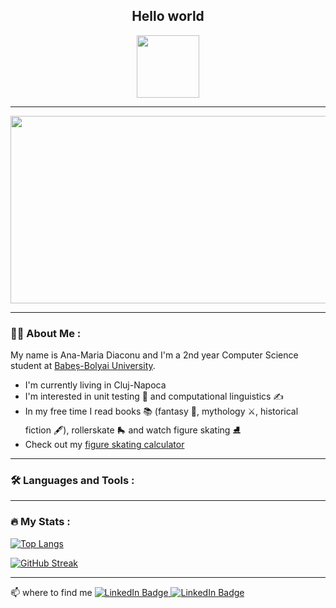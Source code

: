 

<div id="header" align="center">
    <h2> <b> Hello world </b> </h2>
    <img src="https://media.giphy.com/media/cXRew6iGi0cLZSl76j/giphy.gif" width="100"/>
</div>

---

<div align="center">
    <img src="https://media.giphy.com/media/LMcB8XospGZO8UQq87/giphy.gif" width="600" height="300"/>
</div>

---

### 👩‍💻 About Me :

My name is Ana-Maria Diaconu and I'm a 2nd year Computer Science student at [Babeș-Bolyai University](http://www.cs.ubbcluj.ro/).

- I'm currently living in Cluj-Napoca
- I'm interested in unit testing 📝 and computational linguistics ✍️
- In my free time I read books 📚 (fantasy 🧚, mythology ⚔️, historical fiction 🖋️), rollerskate 🛼 and watch figure skating ⛸️
- Check out my [figure skating calculator](https://github.com/DiaconuAna/FS-Score)

---

### :hammer_and_wrench: Languages and Tools :

---

### :fire: My Stats :
[![Top Langs](https://github-readme-stats.vercel.app/api/top-langs/?username=DiaconuAna&layout=compact&theme=omni)](https://github.com/anuraghazra/github-readme-stats)

[![GitHub Streak](https://github-readme-streak-stats.herokuapp.com/?user=DenverCoder1&theme=omni)](https://git.io/streak-stats)

---

<div id="badges">
    📫 where to find me
    <a href="https://www.linkedin.com/in/ana-maria-diaconu-74a72722b/" target = "_blank">
        <img src="https://img.shields.io/badge/LinkedIn-blue?style=for-the-badge&logo=linkedin&logoColor=white" alt="LinkedIn Badge"/>
    </a>
    <a href="https://www.goodreads.com/user/show/49523031-ana" target = "_blank">
        <img src="https://img.shields.io/static/v1?style=for-the-badge&message=Goodreads&color=372213&logo=Goodreads&logoColor=FFFFFF&label=" alt="LinkedIn Badge"/>
    </a>
</div>



<!--
**DiaconuAna/DiaconuAna** is a ✨ _special_ ✨ repository because its `README.md` (this file) appears on your GitHub profile.

Here are some ideas to get you started:

- 🔭 I’m currently working on ...
- 🌱 I’m currently learning ...
- 👯 I’m looking to collaborate on ...
- 🤔 I’m looking for help with ...
- 💬 Ask me about ...
- 📫 How to reach me: ...
- 😄 Pronouns: ...
- ⚡ Fun fact: ...
-->
